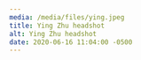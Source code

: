 ```yaml
---
media: /media/files/ying.jpeg
title: Ying Zhu headshot
alt: Ying Zhu headshot
date: 2020-06-16 11:04:00 -0500
---
```

